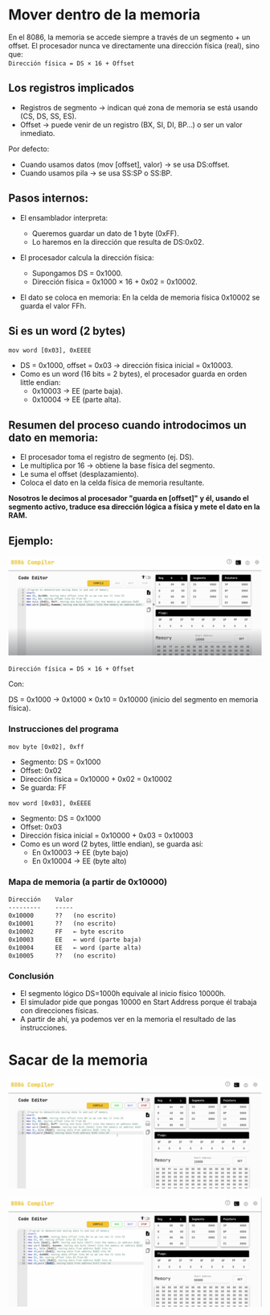 # Mover dentro de la memoria
En el 8086, la memoria se accede siempre a través de un segmento + un offset. El procesador nunca ve directamente una dirección física (real), sino que:  
`Dirección física = DS × 16 + Offset`

## Los registros implicados
- Registros de segmento → indican qué zona de memoria se está usando (CS, DS, SS, ES).
- Offset → puede venir de un registro (BX, SI, DI, BP…) o ser un valor inmediato.

Por defecto:
- Cuando usamos datos (mov [offset], valor) → se usa DS:offset.
- Cuando usamos pila → se usa SS:SP o SS:BP.

## Pasos internos:
- El ensamblador interpreta:
  - Queremos guardar un dato de 1 byte (0xFF).
  - Lo haremos en la dirección que resulta de DS:0x02.
    
- El procesador calcula la dirección física:
  - Supongamos DS = 0x1000.
  - Dirección física = 0x1000 × 16 + 0x02 = 0x10002.

- El dato se coloca en memoria: En la celda de memoria física 0x10002 se guarda el valor FFh.

## Si es un word (2 bytes)
```
mov word [0x03], 0xEEEE
```
- DS = 0x1000, offset = 0x03 → dirección física inicial = 0x10003.
- Como es un word (16 bits = 2 bytes), el procesador guarda en orden little endian:
  - 0x10003 → EE (parte baja).
  - 0x10004 → EE (parte alta).

## Resumen del proceso cuando introdocimos un dato en memoria:
- El procesador toma el registro de segmento (ej. DS).
- Le multiplica por 16 → obtiene la base física del segmento.
- Le suma el offset (desplazamiento).
- Coloca el dato en la celda física de memoria resultante.

**Nosotros le decimos al procesador "guarda en [offset]" y él, usando el segmento activo, traduce esa dirección lógica a física y mete el dato en la RAM.**

## Ejemplo:

![mov-in-out-of-memory](capturas/mov-in-out-of-memory.png)

`Dirección física = DS × 16 + Offset`

Con:

DS = 0x1000 → 0x1000 × 0x10 = 0x10000 (inicio del segmento en memoria física).

### Instrucciones del programa
```
mov byte [0x02], 0xff
```
- Segmento: DS = 0x1000
- Offset: 0x02
- Dirección física = 0x10000 + 0x02 = 0x10002
- Se guarda: FF

```
mov word [0x03], 0xEEEE
```
- Segmento: DS = 0x1000
- Offset: 0x03
- Dirección física inicial = 0x10000 + 0x03 = 0x10003
- Como es un word (2 bytes, little endian), se guarda así:
  - En 0x10003 → EE (byte bajo)
  - En 0x10004 → EE (byte alto)

### Mapa de memoria (a partir de 0x10000)
```
Dirección    Valor
---------    -----
0x10000      ??   (no escrito)
0x10001      ??   (no escrito)
0x10002      FF   ← byte escrito
0x10003      EE   ← word (parte baja)
0x10004      EE   ← word (parte alta)
0x10005      ??   (no escrito)
```

### Conclusión
- El segmento lógico DS=1000h equivale al inicio físico 10000h.
- El simulador pide que pongas 10000 en Start Address porque él trabaja con direcciones físicas.
- A partir de ahí, ya podemos ver en la memoria el resultado de las instrucciones.


# Sacar de la memoria
![mov-in-out-of-memory](capturas/mov-in-out-of-memory-2.png)

![mov-in-out-of-memory](capturas/mov-in-out-of-memory-3.png)
